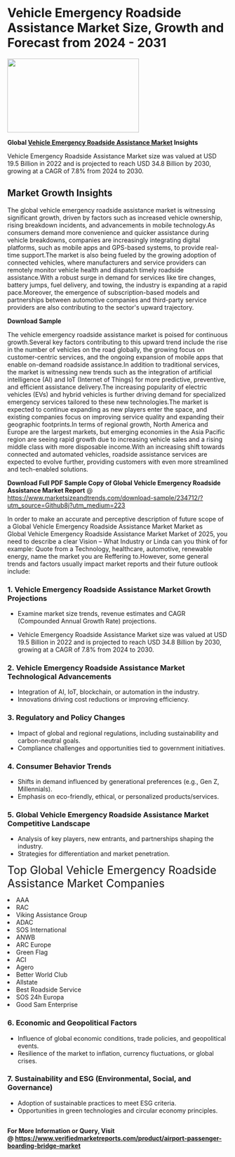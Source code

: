 <H1>Vehicle Emergency Roadside Assistance Market Size, Growth and Forecast from 2024 - 2031</H1><img class="aligncenter size-medium wp-image-584254" src="https://thirdeyenews.in/wp-content/uploads/2024/09/Global-Market-Research-300x168.jpeg" alt="" width="300" height="168" /><p><strong>Global&nbsp;<a href="https://www.marketsizeandtrends.com/download-sample/234712/?utm_source=Github8j?utm_medium=223">Vehicle Emergency Roadside Assistance Market</a> Insights</strong></p><p>Vehicle Emergency Roadside Assistance Market size was valued at USD 19.5 Billion in 2022 and is projected to reach USD 34.8 Billion by 2030, growing at a CAGR of 7.8% from 2024 to 2030.</p><p><h2>Market Growth Insights</h2> <p>The global vehicle emergency roadside assistance market is witnessing significant growth, driven by factors such as increased vehicle ownership, rising breakdown incidents, and advancements in mobile technology.As consumers demand more convenience and quicker assistance during vehicle breakdowns, companies are increasingly integrating digital platforms, such as mobile apps and GPS-based systems, to provide real-time support.The market is also being fueled by the growing adoption of connected vehicles, where manufacturers and service providers can remotely monitor vehicle health and dispatch timely roadside assistance.With a robust surge in demand for services like tire changes, battery jumps, fuel delivery, and towing, the industry is expanding at a rapid pace.Moreover, the emergence of subscription-based models and partnerships between automotive companies and third-party service providers are also contributing to the sector's upward trajectory.</p> <p><strong>Download Sample</strong></p> <p>The vehicle emergency roadside assistance market is poised for continuous growth.Several key factors contributing to this upward trend include the rise in the number of vehicles on the road globally, the growing focus on customer-centric services, and the ongoing expansion of mobile apps that enable on-demand roadside assistance.In addition to traditional services, the market is witnessing new trends such as the integration of artificial intelligence (AI) and IoT (Internet of Things) for more predictive, preventive, and efficient assistance delivery.The increasing popularity of electric vehicles (EVs) and hybrid vehicles is further driving demand for specialized emergency services tailored to these new technologies.The market is expected to continue expanding as new players enter the space, and existing companies focus on improving service quality and expanding their geographic footprints.In terms of regional growth, North America and Europe are the largest markets, but emerging economies in the Asia Pacific region are seeing rapid growth due to increasing vehicle sales and a rising middle class with more disposable income.With an increasing shift towards connected and automated vehicles, roadside assistance services are expected to evolve further, providing customers with even more streamlined and tech-enabled solutions.<p><span class=""><strong>Download Full PDF Sample Copy of Global Vehicle Emergency Roadside Assistance Market Report</strong> @ <a href="https://www.marketsizeandtrends.com/download-sample/234712/?utm_source=Github8j?utm_medium=223" target="_blank">https://www.marketsizeandtrends.com/download-sample/234712/?utm_source=Github8j?utm_medium=223</a></span></p><p>In order to make an accurate and perceptive description of future scope of a Global&nbsp;Vehicle Emergency Roadside Assistance Market Market as Global&nbsp;Vehicle Emergency Roadside Assistance Market Market of 2025, you need to describe a clear Vision &ndash; What Industry or Linda can you think of for example: Quote from a Technology, healthcare, automotive, renewable energy, name the market you are Reffering to.However, some general trends and factors usually impact market reports and their future outlook include:</p><h3>1.&nbsp;<strong>Vehicle Emergency Roadside Assistance Market Growth Projections</strong></h3><ul><li>Examine market size trends, revenue estimates and CAGR (Compounded Annual Growth Rate) projections.</li><li><p>Vehicle Emergency Roadside Assistance Market size was valued at USD 19.5 Billion in 2022 and is projected to reach USD 34.8 Billion by 2030, growing at a CAGR of 7.8% from 2024 to 2030.</p></li></ul><h3>2.&nbsp;<strong>Vehicle Emergency Roadside Assistance Market Technological Advancements</strong></h3><ul><li>Integration of AI, IoT, blockchain, or automation in the industry.</li><li>Innovations driving cost reductions or improving efficiency.</li></ul><h3>3.&nbsp;<strong>Regulatory and Policy Changes</strong></h3><ul><li>Impact of global and regional regulations, including sustainability and carbon-neutral goals.</li><li>Compliance challenges and opportunities tied to government initiatives.</li></ul><h3>4.&nbsp;<strong>Consumer Behavior Trends</strong></h3><ul><li>Shifts in demand influenced by generational preferences (e.g., Gen Z, Millennials).</li><li>Emphasis on eco-friendly, ethical, or personalized products/services.</li></ul><h3>5.&nbsp;<strong>Global Vehicle Emergency Roadside Assistance Market Competitive Landscape</strong></h3><ul><li>Analysis of key players, new entrants, and partnerships shaping the industry.</li><li>Strategies for differentiation and market penetration.</li></ul><p data-pm-slice="1 1 []"><span style="color: inherit; font-family: inherit; font-size: 25px;">Top Global Vehicle Emergency Roadside Assistance Market Companies</span></p><div class="" data-test-id=""><p><li>AAA</li><li> RAC</li><li> Viking Assistance Group</li><li> ADAC</li><li> SOS International</li><li> ANWB</li><li> ARC Europe</li><li> Green Flag</li><li> ACI</li><li> Agero</li><li> Better World Club</li><li> Allstate</li><li> Best Roadside Service</li><li> SOS 24h Europa</li><li> Good Sam Enterprise</li></p></div><h3>6.&nbsp;<strong>Economic and Geopolitical Factors</strong></h3><ul><li>Influence of global economic conditions, trade policies, and geopolitical events.</li><li>Resilience of the market to inflation, currency fluctuations, or global crises.</li></ul><h3>7.&nbsp;<strong>Sustainability and ESG (Environmental, Social, and Governance)</strong></h3><ul><li>Adoption of sustainable practices to meet ESG criteria.</li><li>Opportunities in green technologies and circular economy principles.</li></ul><h2><strong style="font-size: 14px;">For More Information or Query, Visit @&nbsp;</strong><a style="background-color: #ffffff; font-size: 14px;" href="https://www.marketsizeandtrends.com/report/vehicle-emergency-roadside-assistance-market/" target="_blank">https://www.verifiedmarketreports.com/product/airport-passenger-boarding-bridge-market</a></h2>